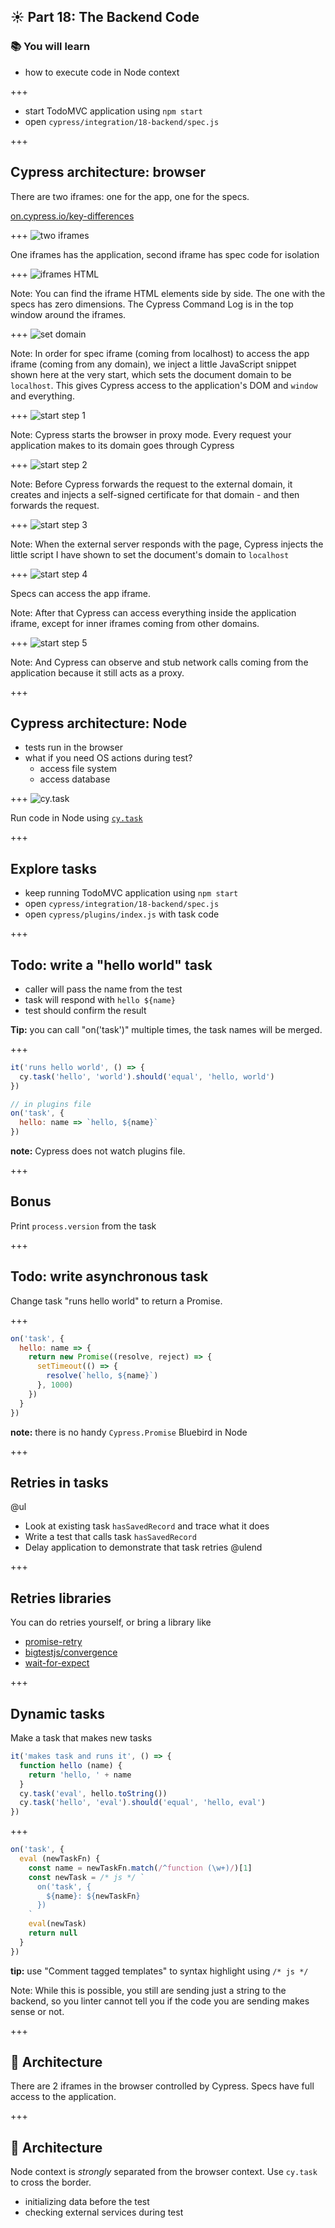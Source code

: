 ## ☀️ Part 18: The Backend Code

### 📚 You will learn

- how to execute code in Node context

+++

- start TodoMVC application using `npm start`
- open `cypress/integration/18-backend/spec.js`

+++
## Cypress architecture: browser

There are two iframes: one for the app, one for the specs.

[on.cypress.io/key-differences](https://on.cypress.io/key-differences)

+++
![two iframes](/slides/18-backend/img/two-iframes.png)

One iframes has the application, second iframe has spec code for isolation

+++
![iframes HTML](/slides/18-backend/img/iframes.png)

Note:
You can find the iframe HTML elements side by side. The one with the specs has zero dimensions. The Cypress Command Log is in the top window around the iframes.

+++
![set domain](/slides/18-backend/img/set-domain.png)

Note:
In order for spec iframe (coming from localhost) to access the app iframe (coming from any domain), we inject a little JavaScript snippet shown here at the very start, which sets the document domain to be `localhost`. This gives Cypress access to the application's DOM and `window` and everything.

+++
![start step 1](/slides/18-backend/img/start-1.png)

Note:
Cypress starts the browser in proxy mode. Every request your application makes to its domain goes through Cypress

+++
![start step 2](/slides/18-backend/img/start-2.png)

Note:
Before Cypress forwards the request to the external domain, it creates and injects a self-signed certificate for that domain - and then forwards the request.

+++
![start step 3](/slides/18-backend/img/start-3.png)

Note:
When the external server responds with the page, Cypress injects the little script I have shown to set the document's domain to `localhost`

+++
![start step 4](/slides/18-backend/img/start-4.png)

Specs can access the app iframe.

Note:
After that Cypress can access everything inside the application iframe, except for inner iframes coming from other domains.

+++
![start step 5](/slides/18-backend/img/start-5.png)

Note:
And Cypress can observe and stub network calls coming from the application because it still acts as a proxy.

+++
## Cypress architecture: Node

- tests run in the browser
- what if you need OS actions during test?
  * access file system
  * access database

+++
![cy.task](/slides/18-backend/img/cy-task.png)

Run code in Node using [`cy.task`](https://on.cypress.io/task)

+++
## Explore tasks

- keep running TodoMVC application using `npm start`
- open `cypress/integration/18-backend/spec.js`
- open `cypress/plugins/index.js` with task code

+++
## Todo: write a "hello world" task

- caller will pass the name from the test
- task will respond with `hello ${name}`
- test should confirm the result

**Tip:** you can call "on('task')" multiple times, the task names will be merged.

+++
```js
it('runs hello world', () => {
  cy.task('hello', 'world').should('equal', 'hello, world')
})
```
```js
// in plugins file
on('task', {
  hello: name => `hello, ${name}`
})
```
**note:** Cypress does not watch plugins file.

+++
## Bonus

Print `process.version` from the task

+++
## Todo: write asynchronous task

Change task "runs hello world" to return a Promise.

+++
```js
on('task', {
  hello: name => {
    return new Promise((resolve, reject) => {
      setTimeout(() => {
        resolve(`hello, ${name}`)
      }, 1000)
    })
  }
})
```
**note:** there is no handy `Cypress.Promise` Bluebird in Node

+++
## Retries in tasks

@ul
- Look at existing task `hasSavedRecord` and trace what it does
- Write a test that calls task `hasSavedRecord`
- Delay application to demonstrate that task retries
@ulend

+++
## Retries libraries

You can do retries yourself, or bring a library like

- [promise-retry](https://github.com/IndigoUnited/node-promise-retry#readme)
- [bigtestjs/convergence](https://github.com/bigtestjs/convergence)
- [wait-for-expect](https://github.com/TheBrainFamily/wait-for-expect)

+++
## Dynamic tasks

Make a task that makes new tasks

```js
it('makes task and runs it', () => {
  function hello (name) {
    return 'hello, ' + name
  }
  cy.task('eval', hello.toString())
  cy.task('hello', 'eval').should('equal', 'hello, eval')
})
```

+++
```js
on('task', {
  eval (newTaskFn) {
    const name = newTaskFn.match(/^function (\w+)/)[1]
    const newTask = /* js */ `
      on('task', {
        ${name}: ${newTaskFn}
      })
    `
    eval(newTask)
    return null
  }
})
```
**tip:** use "Comment tagged templates" to syntax highlight using `/* js */`

Note:
While this is possible, you still are sending just a string to the backend, so you linter cannot tell you if the code you are sending makes sense or not.

+++
## 🏁 Architecture

There are 2 iframes in the browser controlled by Cypress. Specs have full access to the application.

+++
## 🏁 Architecture

Node context is _strongly_ separated from the browser context. Use `cy.task` to cross the border.

- initializing data before the test
- checking external services during test
